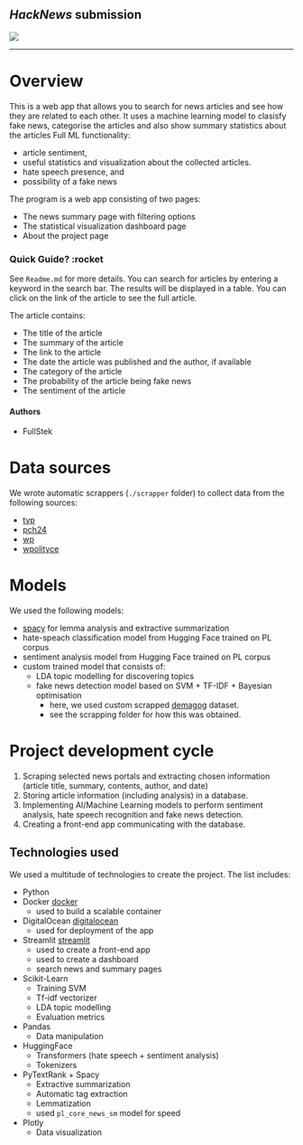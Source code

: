 ## *HackNews* submission
<img style="float: right top; max-width: 250px;" src="https://upload.wikimedia.org/wikipedia/commons/e/e8/Logo_Ministerstwa_Finansów.svg">

--- 

# Overview
This is a web app that allows you to search for news articles and see how
they are related to each other. It uses a machine learning model to clasisfy fake news,
categorise the articles and also show summary statistics about the articles
Full ML functionality: 

- article sentiment, 
- useful statistics and visualization about the collected articles.
- hate speech presence, and 
- possibility of a fake news

The program is a web app consisting of two pages:

- The news summary page with filtering options
- The statistical visualization dashboard page
- About the project page

### Quick Guide? :rocket
See `Readme.md` for more details.
You can search for articles by entering a keyword in the search bar. The results will be
displayed in a table. You can click on the link of the article to see the full article.

The article contains: 
- The title of the article
- The summary of the article
- The link to the article
- The date the article was published and the author, if available
- The category of the article
- The probability of the article being fake news
- The sentiment of the article

#### Authors
- FullStek

# Data sources
We wrote automatic scrappers (`./scrapper` folder) to collect data from the following sources:
- [tvp](https://www.tvp.pl/)
- [pch24](https://www.pch24.pl/)
- [wp](https://www.wp.pl/)
- [wpolityce](https://www.wpolityce.pl/)

# Models
We used the following models:
- [spacy](https://spacy.io/) for lemma analysis and extractive summarization
- hate-speach classification model from Hugging Face trained on PL corpus
- sentiment analysis model from Hugging Face trained on PL corpus
- custom trained model that consists of:
  - LDA topic modelling for discovering topics
  - fake news detection model based on SVM + TF-IDF + Bayesian optimisation
    - here, we used custom scrapped [demagog](https://demagog.org.pl/) dataset.
    - see the scrapping folder for how this was obtained.
# Project development cycle 

1. Scraping selected news portals and extracting chosen information (article title, summary, contents, author, and date)
2. Storing article information (including analysis) in a database.
3. Implementing AI/Machine Learning models to perform sentiment analysis, hate speech recognition and fake news detection.
4. Creating a front-end app communicating with the database.

## Technologies used

We used a multitude of technologies to create the project. The list includes: 

- Python
- Docker [docker](https://www.docker.com/)
  - used to build a scalable container
- DigitalOcean [digitalocean](https://www.digitalocean.com/)
  - used for deployment of the app
- Streamlit [streamlit](https://www.streamlit.io/)
  - used to create a front-end app
  - used to create a dashboard
  - search news  and summary pages
- Scikit-Learn
  - Training SVM
  - Tf-idf vectorizer
  - LDA topic modelling
  - Evaluation metrics
- Pandas
  - Data manipulation
- HuggingFace
  - Transformers (hate speech + sentiment analysis)
  - Tokenizers
- PyTextRank + Spacy
  - Extractive summarization
  - Automatic tag extraction 
  - Lemmatization
  - used `pl_core_news_sm` model for speed
- Plotly
  - Data visualization